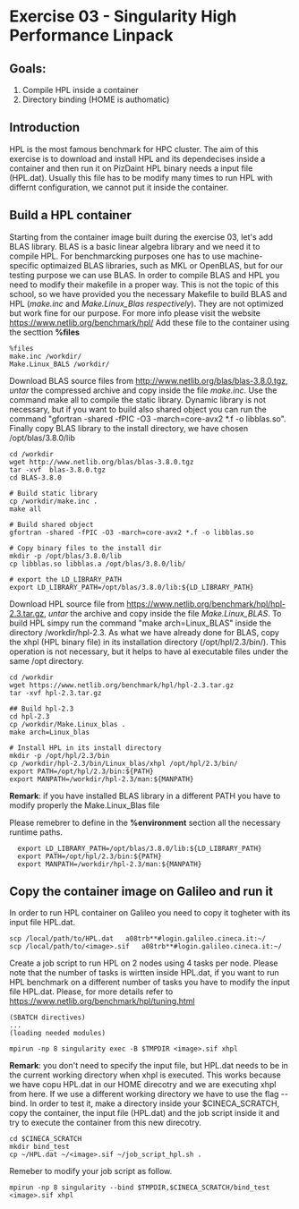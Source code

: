 Exercise 03 - Singularity High Performance Linpack 
==================================================

Goals: 
------

1. Compile HPL inside a container
2. Directory binding (HOME is authomatic) 


Introduction 
-------------
HPL is the most famous benchmark for HPC cluster. The aim of this exercise is to download and install HPL and its dependecises inside a container and then run it on PizDaint
HPL binary needs a input file (HPL.dat). Usually this file has to be modify many times to run HPL with differnt configuration, we cannot put it inside the container.


Build a HPL container
---------------------

Starting from the container image built during the exercise 03, let's add BLAS library. BLAS is a basic linear algebra library and we need it to compile HPL.
For benchmarcking purposes one has to use machine-specific optimaized BLAS libraries, such as MKL or OpenBLAS, but for our testing purpose we can use BLAS.
In order to compile BLAS and HPL you need to modify their makefile in a proper way. This is not the topic of this school, so we have provided you the necessary Makefile to build BLAS and HPL (*make.inc* and *Make.Linux\_Blas respectively*). They are not optimized but work fine for our purpose. For more info please visit the website <https://www.netlib.org/benchmark/hpl/>
Add these file to the container using the secttion **%files**

	%files
	make.inc /workdir/
	Make.Linux_BALS /workdir/

Download BLAS source files from <http://www.netlib.org/blas/blas-3.8.0.tgz>, *untar* the compressed archive and copy inside the file *make.inc*. Use the command make all to compile the static library. Dynamic library is not necessary, but if you want to build also shared object you can run the command "gfortran -shared -fPIC -O3 -march=core-avx2 \*.f -o libblas.so". Finally copy BLAS library to the install directory, we have chosen /opt/blas/3.8.0/lib

	cd /workdir
	wget http://www.netlib.org/blas/blas-3.8.0.tgz
	tar -xvf  blas-3.8.0.tgz
	cd BLAS-3.8.0
	
	# Build static library
	cp /workdir/make.inc .
	make all
	
	# Build shared object
	gfortran -shared -fPIC -O3 -march=core-avx2 *.f -o libblas.so
	
	# Copy binary files to the install dir
	mkdir -p /opt/blas/3.8.0/lib
	cp libblas.so libblas.a /opt/blas/3.8.0/lib/
	
	# export the LD_LIBRARY_PATH
	export LD_LIBRARY_PATH=/opt/blas/3.8.0/lib:${LD_LIBRARY_PATH}

Download HPL source file from <https://www.netlib.org/benchmark/hpl/hpl-2.3.tar.gz>, *untar* the archive and copy inside the file *Make.Linux_BLAS*. To build HPL simpy run the command "make arch=Linux\_BLAS" inside the directory /workdir/hpl-2.3. As what we have already done for BLAS, copy the xhpl (HPL binary file) in its installation directory (/opt/hpl/2.3/bin/). This operation is not necessary, but it helps to have al executable files under the same /opt directory.

	cd /workdir
	wget https://www.netlib.org/benchmark/hpl/hpl-2.3.tar.gz
	tar -xvf hpl-2.3.tar.gz
	
	## Build hpl-2.3
	cd hpl-2.3
	cp /workdir/Make.Linux_blas .
	make arch=Linux_blas
	
	# Install HPL in its install directory
	mkdir -p /opt/hpl/2.3/bin
	cp /workdir/hpl-2.3/bin/Linux_blas/xhpl /opt/hpl/2.3/bin/
	export PATH=/opt/hpl/2.3/bin:${PATH}
	export MANPATH=/workdir/hpl-2.3/man:${MANPATH}

**Remark**: if you have installed BLAS library in a different PATH you have to modify properly the Make.Linux\_Blas file

Please remebrer to define in the **%environment** section all the necessary runtime paths.

	  export LD_LIBRARY_PATH=/opt/blas/3.8.0/lib:${LD_LIBRARY_PATH}
	  export PATH=/opt/hpl/2.3/bin:${PATH}
	  export MANPATH=/workdir/hpl-2.3/man:${MANPATH}


Copy the container image on Galileo and run it
----------------------------------------------

In order to run HPL container on Galileo you need to copy it togheter with its input file HPL.dat.

	scp /local/path/to/HPL.dat   a08trb**#login.galileo.cineca.it:~/
	scp /local/path/to/<image>.sif   a08trb**#login.galileo.cineca.it:~/

Create a job script to run HPL on 2 nodes using 4 tasks per node. Please note that the number of tasks is wirtten inside HPL.dat, if you want to run HPL benchmark on a different number of tasks you have to modify the input file HPL.dat. 
Please, for more details refer to <https://www.netlib.org/benchmark/hpl/tuning.html> 
	
	(SBATCH directives)
	...
	(loading needed modules)
	
	mpirun -np 8 singularity exec -B $TMPDIR <image>.sif xhpl

**Remark**: you don't need to specify the input file, but HPL.dat needs to be in the current working directory when xhpl is executed. This works because we have copu HPL.dat in our HOME direcotry and we are executing xhpl from here. If we use a different working directory we have to use the flag --bind. In order to test it, make a directory inside your $CINECA\_SCRATCH, copy the container, the input file (HPL.dat) and the job script inside it and try to execute the container from this new direcotry.

	cd $CINECA_SCRATCH
	mkdir bind_test
	cp ~/HPL.dat ~/<image>.sif ~/job_script_hpl.sh .

Remeber to modify your job script as follow.

	mpirun -np 8 singularity --bind $TMPDIR,$CINECA_SCRATCH/bind_test <image>.sif xhpl
